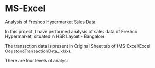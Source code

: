 # MS-Excel
Analysis of Freshco Hypermarket Sales Data

In this project, I have performed analysis of sales data of Freshco Hypermarket, situated in HSR Layout - Bangalore. 

The transaction data is present in Original Sheet tab of (MS-Excel/Excel CapstoneTransactionData_.xlsx).

There are four levels of analysi


